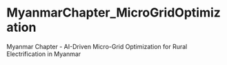 # MyanmarChapter_MicroGridOptimization

Myanmar Chapter - AI-Driven Micro-Grid Optimization for Rural Electrification in Myanmar